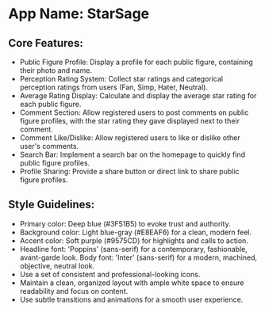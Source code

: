 # **App Name**: StarSage

## Core Features:

- Public Figure Profile: Display a profile for each public figure, containing their photo and name.
- Perception Rating System: Collect star ratings and categorical perception ratings from users (Fan, Simp, Hater, Neutral).
- Average Rating Display: Calculate and display the average star rating for each public figure.
- Comment Section: Allow registered users to post comments on public figure profiles, with the star rating they gave displayed next to their comment.
- Comment Like/Dislike: Allow registered users to like or dislike other user's comments.
- Search Bar: Implement a search bar on the homepage to quickly find public figure profiles.
- Profile Sharing: Provide a share button or direct link to share public figure profiles.

## Style Guidelines:

- Primary color: Deep blue (#3F51B5) to evoke trust and authority.
- Background color: Light blue-gray (#E8EAF6) for a clean, modern feel.
- Accent color: Soft purple (#9575CD) for highlights and calls to action.
- Headline font: 'Poppins' (sans-serif) for a contemporary, fashionable, avant-garde look. Body font: 'Inter' (sans-serif) for a modern, machined, objective, neutral look. 
- Use a set of consistent and professional-looking icons.
- Maintain a clean, organized layout with ample white space to ensure readability and focus on content.
- Use subtle transitions and animations for a smooth user experience.